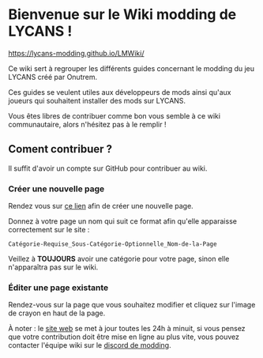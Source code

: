 # Bienvenue sur le Wiki modding de LYCANS !
https://lycans-modding.github.io/LMWiki/

Ce wiki sert à regrouper les différents guides concernant le modding du jeu LYCANS créé par Onutrem.

Ces guides se veulent utiles aux développeurs de mods ainsi qu'aux joueurs qui souhaitent installer des mods sur LYCANS.

Vous êtes libres de contribuer comme bon vous semble à ce wiki communautaire, alors n'hésitez pas à le remplir !

## Coment contribuer ?

Il suffit d'avoir un compte sur GitHub pour contribuer au wiki.

### Créer une nouvelle page

Rendez vous sur [ce lien](https://github.com/lycans-modding/LMWiki/wiki/_new) afin de créer une nouvelle page.

Donnez à votre page un nom qui suit ce format afin qu'elle apparaisse correctement sur le site :

`Catégorie-Requise_Sous-Catégorie-Optionnelle_Nom-de-la-Page`

Veillez à **TOUJOURS** avoir une catégorie pour votre page, sinon elle n'apparaîtra pas sur le wiki.

### Éditer une page existante

Rendez-vous sur la page que vous souhaitez modifier et cliquez sur l'image de crayon en haut de la page.

À noter : le [site web](https://lycans-modding.github.io/LMWiki/) se met à jour toutes les 24h à minuit,
si vous pensez que votre contribution doit être mise en ligne au plus vite, vous pouvez contacter l'équipe
wiki sur le [discord de modding](https://discord.gg/E4t6HcfgzH).
